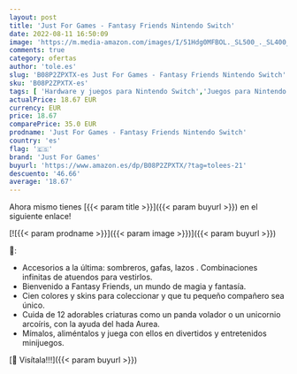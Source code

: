 ```yaml
---
layout: post
title: 'Just For Games - Fantasy Friends Nintendo Switch'
date: 2022-08-11 16:50:09
image: 'https://m.media-amazon.com/images/I/51Hdg0MFBOL._SL500_._SL400_.jpg'
comments: true
category: ofertas
author: 'tole.es'
slug: 'B08P2ZPXTX-es Just For Games - Fantasy Friends Nintendo Switch'
sku: 'B08P2ZPXTX-es'
tags: [ 'Hardware y juegos para Nintendo Switch','Juegos para Nintendo Switch','Videojuegos','just for games','nintendo','🇪🇸', ]
actualPrice: 18.67 EUR
currency: EUR
price: 18.67
comparePrice: 35.0 EUR
prodname: 'Just For Games - Fantasy Friends Nintendo Switch'
country: 'es'
flag: '🇪🇸'
brand: 'Just For Games'
buyurl: 'https://www.amazon.es/dp/B08P2ZPXTX/?tag=tolees-21'
descuento: '46.66'
average: '18.67'
---
```


Ahora mismo tienes [{{< param title >}}]({{< param buyurl >}}) en el siguiente enlace!

[![{{< param prodname >}}]({{< param image >}})]({{< param buyurl >}})

🔎:

- Accesorios a la última: sombreros, gafas, lazos . Combinaciones infinitas de atuendos para vestirlos.
- Bienvenido a Fantasy Friends, un mundo de magia y fantasía.
- Cien colores y skins para coleccionar y que tu pequeño compañero sea único.
- Cuida de 12 adorables criaturas como un panda volador o un unicornio arcoíris, con la ayuda del hada Aurea.
- Mímalos, aliméntalos y juega con ellos en divertidos y entretenidos minijuegos.

[🛒 Visítala!!!]({{< param buyurl >}})
